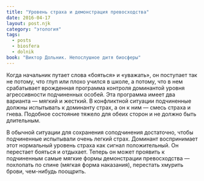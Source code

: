 ```yaml
---
title: "Уровень страха и демонстрация превосходства"
date: 2016-04-17
layout: post.njk
category: "этология"
tags:
  - posts
  - biosfera
  - dolnik
book: "Виктор Дольник. Непослушное дитя биосферы"
---
```


Когда начальник путает слова «бояться» и «уважать», он поступает так не потому, что глуп или плохо учился в школе, а потому, что в нем срабатывает врожденная программа контроля доминантой уровня агрессивности подчиненных особей. Эта программа имеет два варианта — мягкий и жесткий. В конфликтной ситуации подчиненные должны испытывать к доминанту страх, а он к ним — смесь страха и гнева. Подобное состояние тяжело для обеих сторон и не должно быть длительным.

В обычной ситуации для сохранения соподчинения достаточно, чтобы подчиненные испытывали очень легкий страх. Доминант воспринимает этот нормальный уровень страха как сигнал положительный. Он перестает бояться и отдыхает. Теперь он может проявить к подчиненным самые мягкие формы демонстрации превосходства — похлопать по спине (мягкая форма наказания), перестать хмурить брови, чем-нибудь поощрить.
